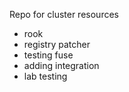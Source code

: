 Repo for cluster resources
- rook
- registry patcher
- testing fuse
- adding integration
- lab testing

